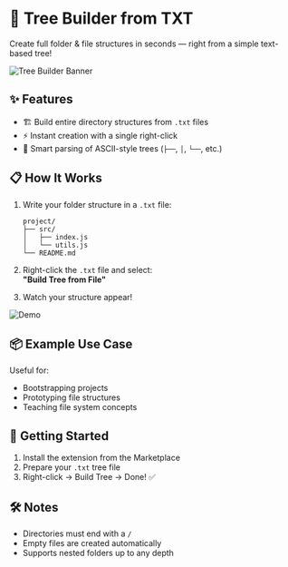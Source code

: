# 🌳 Tree Builder from TXT

Create full folder & file structures in seconds — right from a simple text-based tree!

![Tree Builder Banner]() <!-- Replace with your actual image -->

## ✨ Features

- 🏗 Build entire directory structures from `.txt` files  
- ⚡ Instant creation with a single right-click  
- 🧠 Smart parsing of ASCII-style trees (`├──`, `│`, `└──`, etc.)

## 📋 How It Works

1. Write your folder structure in a `.txt` file:

    ```text
    project/
    ├── src/
    │   ├── index.js
    │   └── utils.js
    └── README.md
    ```

2. Right-click the `.txt` file and select:  
   **"Build Tree from File"**

3. Watch your structure appear!

![Demo]() <!-- Replace with your actual GIF -->

## 📦 Example Use Case

Useful for:

- Bootstrapping projects
- Prototyping file structures
- Teaching file system concepts

## 🚀 Getting Started

1. Install the extension from the Marketplace  
2. Prepare your `.txt` tree file  
3. Right-click → Build Tree → Done! ✅

## 🛠 Notes

- Directories must end with a `/`
- Empty files are created automatically
- Supports nested folders up to any depth
